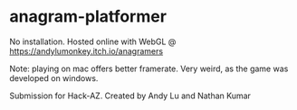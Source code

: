 # anagram-platformer

No installation. Hosted online with WebGL @ https://andylumonkey.itch.io/anagramers

Note: playing on mac offers better framerate. Very weird, as the game was developed on windows.

Submission for Hack-AZ. Created by Andy Lu and Nathan Kumar
